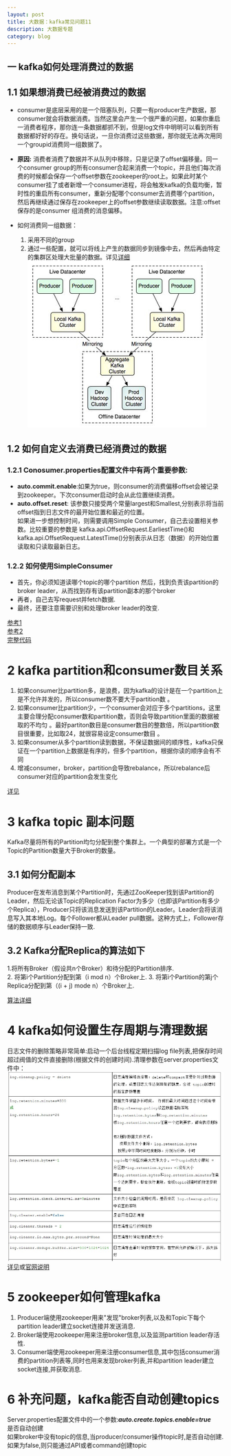 ```yaml
---
layout: post
title: 大数据：kafka常见问题11
description: 大数据专题
category: blog
---
```

    
    
## 一 kafka如何处理消费过的数据  


## 1.1 	如果想消费已经被消费过的数据    
    
   + consumer是底层采用的是一个阻塞队列，只要一有producer生产数据，那consumer就会将数据消费。当然这里会产生一个很严重的问题，如果你重启一消费者程序，那你连一条数据都抓不到，但是log文件中明明可以看到所有数据都好好的存在。换句话说，一旦你消费过这些数据，那你就无法再次用同一个groupid消费同一组数据了。    
   
   + **原因:** 消费者消费了数据并不从队列中移除，只是记录了offset偏移量。同一个consumer group的所有consumer合起来消费一个topic，并且他们每次消费的时候都会保存一个offset参数在zookeeper的root上。如果此时某个consumer挂了或者新增一个consumer进程，将会触发kafka的负载均衡，暂时性的重启所有consumer，重新分配哪个consumer去消费哪个partition，然后再继续通过保存在zookeeper上的offset参数继续读取数据。注意:offset保存的是consumer 组消费的消息偏移。    
   + 如何消费同一组数据：
     1. 采用不同的group
     2. 通过一些配置，就可以将线上产生的数据同步到镜像中去，然后再由特定的集群区处理大批量的数据。详见[详细](http://my.oschina.net/ielts0909/blog/110280)
     ![图片](/images/blog/kafka-question1.jpg)

## 1.2	如何自定义去消费已经消费过的数据
    
###  1.2.1 Conosumer.properties配置文件中有两个重要参数:    
   + **auto.commit.enable**:如果为true，则consumer的消费偏移offset会被记录到zookeeper。下次consumer启动时会从此位置继续消费。
   + **auto.offset.reset**: 该参数只接受两个常量largest和Smallest,分别表示将当前offset指到日志文件的最开始位置和最近的位置。    
    如果进一步想控制时间，则需要调用Simple Consumer，自己去设置相关参数。比较重要的参数是 kafka.api.OffsetRequest.EarliestTime()和kafka.api.OffsetRequest.LatestTime()分别表示从日志（数据）的开始位置读取和只读取最新日志。    

### 1.2.2 如何使用SimpleConsumer     
  + 首先，你必须知道读哪个topic的哪个partition 
然后，找到负责该partition的broker leader，从而找到存有该partition副本的那个broker    
  + 再者，自己去写request并fetch数据.      
  + 最终，还要注意需要识别和处理broker leader的改变.    
  
  [参考1](http://stackoverflow.com/questions/14935755/how-to-get-data-from-old-offset-point-in-kafka)    
  [参考2](https://cwiki.apache.org/confluence/display/KAFKA/Committing+and+fetching+consumer+offsets+in+Kafka)     
  [完整代码](https://cwiki.apache.org/confluence/display/KAFKA/0.8.0+SimpleConsumer+Example)        
    

#  2 kafka partition和consumer数目关系
   1. 如果consumer比partition多，是浪费，因为kafka的设计是在一个partition上是不允许并发的，所以consumer数不要大于partition数 。
   2. 如果consumer比partition少，一个consumer会对应于多个partitions，这里主要合理分配consumer数和partition数，否则会导致partition里面的数据被取的不均匀 。最好partiton数目是consumer数目的整数倍，所以partition数目很重要，比如取24，就很容易设定consumer数目 。
   3. 如果consumer从多个partition读到数据，不保证数据间的顺序性，kafka只保证在一个partition上数据是有序的，但多个partition，根据你读的顺序会有不同 
   4. 增减consumer，broker，partition会导致rebalance，所以rebalance后consumer对应的partition会发生变化    
   
  [详见](http://www.cnblogs.com/fxjwind/p/3794255.html)     

# 3 kafka topic 副本问题

   Kafka尽量将所有的Partition均匀分配到整个集群上。一个典型的部署方式是一个Topic的Partition数量大于Broker的数量。    
   
## 3.1 	如何分配副本
   Producer在发布消息到某个Partition时，先通过ZooKeeper找到该Partition的Leader，然后无论该Topic的Replication Factor为多少（也即该Partition有多少个Replica），Producer只将该消息发送到该Partition的Leader。Leader会将该消息写入其本地Log。每个Follower都从Leader pull数据。这种方式上，Follower存储的数据顺序与Leader保持一致.    
   
## 3.2 Kafka分配Replica的算法如下    
   1.将所有Broker（假设共n个Broker）和待分配的Partition排序.    
   2. 将第i个Partition分配到第（i mod n）个Broker上.
   3. 将第i个Partition的第j个Replica分配到第（(i + j) mode n）个Broker上.
    
   [算法详细](http://www.haokoo.com/internet/2877400.html)    

# 4 kafka如何设置生存周期与清理数据
  日志文件的删除策略非常简单:启动一个后台线程定期扫描log file列表,把保存时间超过阀值的文件直接删除(根据文件的创建时间).清理参数在server.properties文件中：
  ![](/images/blog/kafka-question2.jpg)    
  [详见](http://blog.csdn.net/lizhitao/article/details/25667831)或[官网说明](http://kafka.apache.org/documentation.html)    
  
# 5 zookeeper如何管理kafka    
  1. Producer端使用zookeeper用来"发现"broker列表,以及和Topic下每个partition leader建立socket连接并发送消息.
  2. Broker端使用zookeeper用来注册broker信息,以及监测partition leader存活性.
  3. Consumer端使用zookeeper用来注册consumer信息,其中包括consumer消费的partition列表等,同时也用来发现broker列表,并和partition leader建立socket连接,并获取消息.    
     

# 6 补充问题，kafka能否自动创建topics
  Server.properties配置文件中的一个参数:***auto.create.topics.enable=true***    
  是否自动创建    
  如果broker中没有topic的信息,当producer/consumer操作topic时,是否自动创建.  
  如果为false,则只能通过API或者command创建topic  

  

